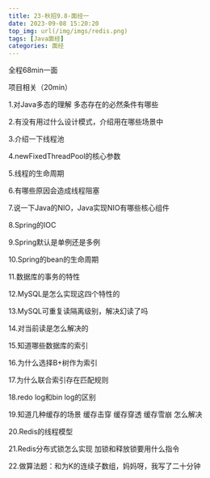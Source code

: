 ```yaml
---
title: 23-秋招9.8-面经一
date: 2023-09-08 15:20:20
top_img: url(/img/imgs/redis.png)
tags: [Java面经]
categories: 面经
---
```


全程68min一面

项目相关（20min）

1.对Java多态的理解 多态存在的必然条件有哪些

2.有没有用过什么设计模式，介绍用在哪些场景中

3.介绍一下线程池

4.newFixedThreadPool的核心参数

5.线程的生命周期

6.有哪些原因会造成线程阻塞

7.说一下Java的NIO，Java实现NIO有哪些核心组件

8.Spring的IOC

9.Spring默认是单例还是多例

10.Spring的bean的生命周期

11.数据库的事务的特性

12.MySQL是怎么实现这四个特性的

13.MySQL可重复读隔离级别，解决幻读了吗

14.对当前读是怎么解决的

15.知道哪些数据库的索引

16.为什么选择B+树作为索引

17.为什么联合索引存在匹配规则

18.redo log和bin log的区别

19.知道几种缓存的场景 缓存击穿 缓存穿透 缓存雪崩 怎么解决

20.Redis的线程模型

21.Redis分布式锁怎么实现 加锁和释放锁要用什么指令

22.做算法题：和为K的连续子数组，妈妈呀，我写了二十分钟
